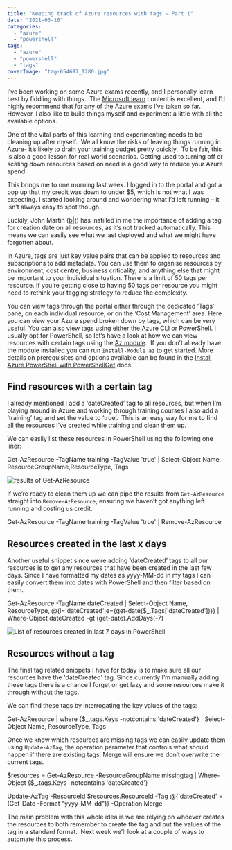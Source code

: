 ```yaml
---
title: "Keeping track of Azure resources with tags – Part 1"
date: "2021-03-16"
categories:
  - "azure"
  - "powershell"
tags:
  - "azure"
  - "powershell"
  - "tags"
coverImage: "tag-654697_1280.jpg"
---
```


I’ve been working on some Azure exams recently, and I personally learn best by fiddling with things.  The [Microsoft learn](https://docs.microsoft.com/en-us/learn/) content is excellent, and I’d highly recommend that for any of the Azure exams I’ve taken so far.  However, I also like to build things myself and experiment a little with all the available options.

One of the vital parts of this learning and experimenting needs to be cleaning up after myself.  We all know the risks of leaving things running in Azure- it’s likely to drain your training budget pretty quickly.  To be fair, this is also a good lesson for real world scenarios. Getting used to turning off or scaling down resources based on need is a good way to reduce your Azure spend.

This brings me to one morning last week. I logged in to the portal and got a pop up that my credit was down to under $5, which is not what I was expecting. I started looking around and wondering what I’d left running – it isn’t always easy to spot though.

Luckily, John Martin ([b](https://jqmartin.info/)|[t](https://twitter.com/jqmtweets)) has instilled in me the importance of adding a tag for creation date on all resources, as it’s not tracked automatically. This means we can easily see what we last deployed and what we might have forgotten about.

In Azure, tags are just key value pairs that can be applied to resources and subscriptions to add metadata. You can use them to organise resources by environment, cost centre, business criticality, and anything else that might be important to your individual situation. There is a limit of 50 tags per resource. If you’re getting close to having 50 tags per resource you might need to rethink your tagging strategy to reduce the complexity.

You can view tags through the portal either through the dedicated ‘Tags’ pane, on each individual resource, or on the ‘Cost Management’ area. Here you can view your Azure spend broken down by tags, which can be very useful. You can also view tags using either the Azure CLI or PowerShell. I usually opt for PowerShell, so let’s have a look at how we can view resources with certain tags using the [Az module](https://www.powershellgallery.com/packages/Az/).  If you don’t already have the module installed you can run `Install-Module az` to get started. More details on prerequisites and options available can be found in the [Install Azure PowerShell with PowerShellGet](https://docs.microsoft.com/en-us/powershell/azure/install-az-ps?view=azps-5.6.0) docs.

## **Find resources with a certain tag**

I already mentioned I add a ‘dateCreated’ tag to all resources, but when I’m playing around in Azure and working through training courses I also add a ‘training’ tag and set the value to ‘true’.  This is an easy way for me to find all the resources I’ve created while training and clean them up.

We can easily list these resources in PowerShell using the following one liner:

Get-AzResource -TagName training -TagValue 'true' |
Select-Object Name, ResourceGroupName,ResourceType, Tags

![results of Get-AzResource](trainingTrue-1024x198.jpg)

If we’re ready to clean them up we can pipe the results from `Get-AzResource` straight into `Remove-AzResource`, ensuring we haven’t got anything left running and costing us credit.

Get-AzResource -TagName training -TagValue 'true' | Remove-AzResource

## **Resources created in the last x days**

Another useful snippet since we’re adding ‘dateCreated’ tags to all our resources is to get any resources that have been created in the last few days. Since I have formatted my dates as yyyy-MM-dd in my tags I can easily convert them into dates with PowerShell and then filter based on them.

Get-AzResource -TagName dateCreated |
Select-Object Name, ResourceType, @{l='dateCreated';e={get-date($\_.Tags\['dateCreated'\])}} |
Where-Object dateCreated -gt (get-date).AddDays(-7)

![List of resources created in last 7 days in PowerShell](resourcesCreatedinLastXDays-1024x327.jpg)

## **Resources without a tag**

The final tag related snippets I have for today is to make sure all our resources have the 'dateCreated' tag. Since currently I’m manually adding these tags there is a chance I forget or get lazy and some resources make it through without the tags.

We can find these tags by interrogating the key values of the tags:

Get-AzResource | where {$\_.tags.Keys -notcontains 'dateCreated'} |
Select-Object Name, ResourceType, Tags

Once we know which resources are missing tags we can easily update them using `Update-AzTag`, the operation parameter that controls what should happen if there are existing tags. Merge will ensure we don’t overwrite the current tags.

$resources = Get-AzResource -ResourceGroupName missingtag |
Where-Object {$\_.tags.Keys -notcontains 'dateCreated'}

Update-AzTag -ResourceId $resources.ResourceId -Tag @{'dateCreated' = (Get-Date -Format "yyyy-MM-dd")} -Operation Merge

The main problem with this whole idea is we are relying on whoever creates the resources to both remember to create the tag and put the values of the tag in a standard format.  Next week we’ll look at a couple of ways to automate this process.
